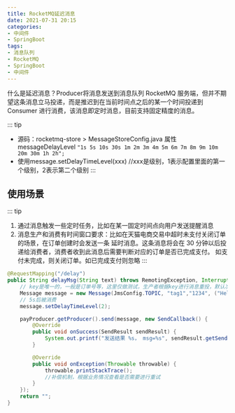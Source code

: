 ```yaml
---
title: RocketMQ延迟消息
date: 2021-07-31 20:15
categories:
- 中间件
- SpringBoot
tags:
- 消息队列
- RocketMQ
- SpringBoot
- 中间件
---
```



什么是延迟消息？Producer将消息发送到消息队列 RocketMQ 服务端，但并不期望这条消息立马投递，而是推迟到在当前时间点之后的某一个时间投递到 Consumer 进行消费，该消息即定时消息，目前支持固定精度的消息。
<!-- more -->

::: tip
- 源码：rocketmq-store > MessageStoreConfig.java 属性 messageDelayLevel `"1s 5s 10s 30s 1m 2m 3m 4m 5m 6m 7m 8m 9m 10m 20m 30m 1h 2h";`
- 使用message.setDelayTimeLevel(xxx) //xxx是级别，1表示配置里面的第一个级别，2表示第二个级别
:::


## 使用场景
::: tip
1. 通过消息触发一些定时任务，比如在某一固定时间点向用户发送提醒消息
2. 消息生产和消费有时间窗口要求：比如在天猫电商交易中超时未支付关闭订单的场景，在订单创建时会发送一条 延时消息。这条消息将会在 30 分钟以后投递给消费者，消费者收到此消息后需要判断对应的订单是否已完成支付。 如支付未完成，则关闭订单。如已完成支付则忽略
:::

```java
@RequestMapping("/delay")
public String delayMsg(String text) throws RemotingException, InterruptedException, MQClientException {
    // key是唯一的，一般是订单号等，这里仅做测试，生产者根据key进行消息重投，默认次数为2
    Message message = new Message(JmsConfig.TOPIC, "tag1","1234", ("Hello rocketmq = " + text).getBytes());
    // 5s后被消费
    message.setDelayTimeLevel(2);

    payProducer.getProducer().send(message, new SendCallback() {
        @Override
        public void onSuccess(SendResult sendResult) {
            System.out.printf("发送结果 %s， msg=%s", sendResult.getSendStatus(), sendResult.toString());
        }

        @Override
        public void onException(Throwable throwable) {
            throwable.printStackTrace();
            //补偿机制，根据业务情况查看是否需要进行重试
        }
    });
    return "";
}
```

